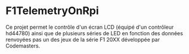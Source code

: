 F1TelemetryOnRpi
================

Ce projet permet le contrôle d'un écran LCD (équipé d'un contrôleur hd44780) ainsi que de plusieurs séries de LED en fonction des données renvoyées pas un des jeux de la série F1 20XX développée par Codemasters.
